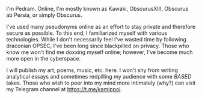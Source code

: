 I'm Pedram. Online, I'm mostly known as Kawaki, ObscurusXIII, Obscurus ab Persia, or simply Obscurus.

I've used many pseudonyms online as an effort to stay private and therefore secure as possible. To this end, I familiarized myself with various technologies. While I don't necessarily feel I've wasted time by following draconian OPSEC, I've been long since blackpilled on privacy. Those who know me won't find me doxxing myself online; however, I've become much more open in the cyberspace.

I will publish my art, poems, music, etc. here. I won't shy from writing analytical essays and sometimes redpilling my audience with some _BASED_ takes. Those who wish to peer into my mind more intimately (why?) can visit my Telegram channel at https://t.me/kamippoi.
